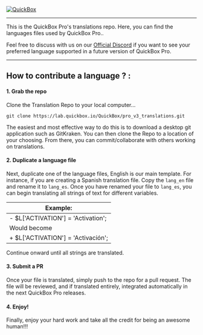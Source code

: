 [![QuickBox](https://quickbox.io/files/2018/12/qb_logo_original.png "QuickBox")](https://quickbox.io)


---

This is the QuickBox Pro's translations repo.
Here, you can find the languages files used by QuickBox Pro..

Feel free to discuss with us on our [Official Discord](https://discord.gg/hCCbVhu) if you want to see your preferred language supported in a future version of QuickBox Pro.

---

## How to contribute a language ? :
#### 1. Grab the repo
Clone the Translation Repo to your local computer...
```
git clone https://lab.quickbox.io/QuickBox/pro_v3_translations.git
```
The easiest and most effective way to do this is to download a desktop git application such as GitKraken. You can then clone the Repo to a location of your choosing. From there, you can commit/collaborate with others working on translations.

#### 2. Duplicate a language file
Next, duplicate one of the language files, English is our main template.
For instance, if you are creating a Spanish translation file. Copy the `lang_en` file and rename it to `lang_es`.
Once you have renamed your file to `lang_es`, you can begin translating all strings of text for different variables.

|            Example:              |
| -------------------------------- |
| - $L['ACTIVATION'] = 'Activation'; |
| Would become                     |
| + $L['ACTIVATION'] = 'Activación'; |

Continue onward until all strings are translated.

#### 3. Submit a PR
Once your file is translated, simply push to the repo for a pull request. The file will be reviewed, and if translated entirely, integrated automatically in the next QuickBox Pro releases.

#### 4. Enjoy!
Finally, enjoy your hard work and take all the credit for being an awesome human!!!
